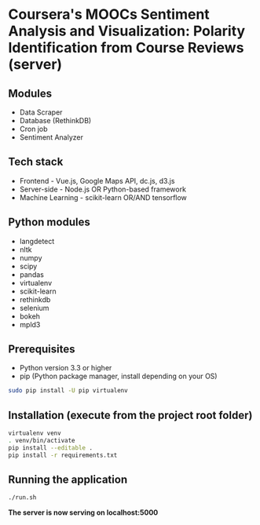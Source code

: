Coursera's MOOCs Sentiment Analysis and Visualization: Polarity Identification from Course Reviews (server)
===========================================================================================================

## Modules
* Data Scraper
* Database (RethinkDB)
* Cron job
* Sentiment Analyzer

## Tech stack
* Frontend - Vue.js, Google Maps API, dc.js, d3.js
* Server-side - Node.js OR Python-based framework
* Machine Learning - scikit-learn OR/AND tensorflow

## Python modules
* langdetect
* nltk
* numpy
* scipy
* pandas
* virtualenv
* scikit-learn
* rethinkdb
* selenium
* bokeh
* mpld3

## Prerequisites
* Python version 3.3 or higher
* pip (Python package manager, install depending on your OS)
``` bash
sudo pip install -U pip virtualenv
```

## Installation (execute from the project root folder)
``` bash
virtualenv venv
. venv/bin/activate
pip install --editable .
pip install -r requirements.txt
```

## Running the application
``` bash
./run.sh
```

**The server is now serving on localhost:5000**
